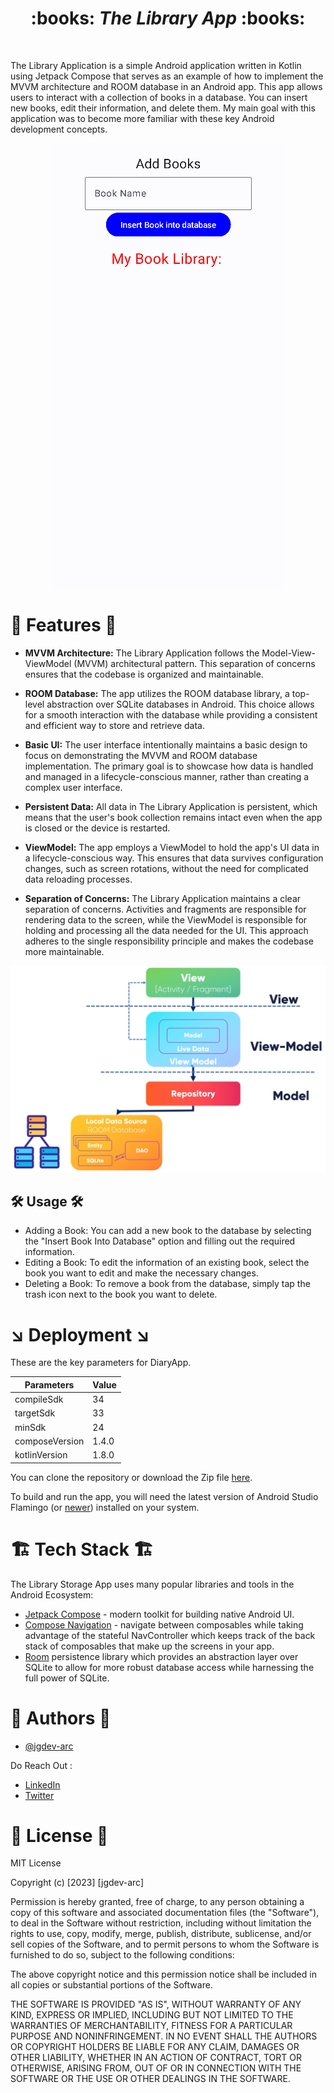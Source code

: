 <h1 align = "center">
:books: <b><i>The Library App</i></b> :books:
</h1>
<br />

The Library Application is a simple Android application written in Kotlin using Jetpack Compose that serves as an example of how to implement the MVVM architecture and ROOM database in an Android app. This app allows users to interact with a collection of books in a database. You can insert new books, edit their information, and delete them. 
My main goal with this application was to become more familiar with these key Android development concepts. 

<p align="center">
  <img src="https://github.com/jgdev-arc/LibraryStorageApp/blob/master/main.gif" alt="walkthrough">
</p>

# :camera_flash: **Features** :camera_flash:

- **MVVM Architecture:** The Library Application follows the Model-View-ViewModel (MVVM) architectural pattern. This separation of concerns ensures that the codebase is organized and maintainable.

- **ROOM Database:** The app utilizes the ROOM database library, a top-level abstraction over SQLite databases in Android. This choice allows for a smooth interaction with the database while providing a consistent and efficient way to store and retrieve data.

- **Basic UI:** The user interface intentionally maintains a basic design to focus on demonstrating the MVVM and ROOM database implementation. The primary goal is to showcase how data is handled and managed in a lifecycle-conscious manner, rather than creating a complex user interface.

- **Persistent Data:** All data in The Library Application is persistent, which means that the user's book collection remains intact even when the app is closed or the device is restarted.

- **ViewModel:** The app employs a ViewModel to hold the app's UI data in a lifecycle-conscious way. This ensures that data survives configuration changes, such as screen rotations, without the need for complicated data reloading processes.

- **Separation of Concerns:** The Library Application maintains a clear separation of concerns. Activities and fragments are responsible for rendering data to the screen, while the ViewModel is responsible for holding and processing all the data needed for the UI. This approach adheres to the single responsibility principle and makes the codebase more maintainable.

<p align="center">
  <img src="https://github.com/jgdev-arc/LibraryStorageApp/blob/master/1.png" alt="mvvm">
</p>

## :hammer_and_wrench: Usage :hammer_and_wrench:

- Adding a Book: You can add a new book to the database by selecting the "Insert Book Into Database" option and filling out the required information.
- Editing a Book: To edit the information of an existing book, select the book you want to edit and make the necessary changes.
- Deleting a Book: To remove a book from the database, simply tap the trash icon next to the book you want to delete.

# :arrow_lower_right: Deployment :arrow_lower_right:
These are the key parameters for DiaryApp.

| Parameters     | Value |
|----------------|-------|
| compileSdk     | 34    |
| targetSdk      | 33    |
| minSdk         | 24    |
| composeVersion | 1.4.0 |
| kotlinVersion  | 1.8.0 |

You can clone the repository or download the Zip file [here](https://github.com/jgdev-arc/LibraryStorageApp).

To build and run the app, you will need the latest version of Android Studio Flamingo (or [newer](https://developer.android.com/studio/)) installed on your system.



# :building_construction: Tech Stack :building_construction:

The Library Storage App uses many popular libraries and tools in the Android Ecosystem:

* [Jetpack Compose](https://developer.android.com/jetpack/compose) - modern toolkit for building native Android UI.
* [Compose Navigation](https://developer.android.com/jetpack/compose/navigation) - navigate between composables while taking advantage of the stateful NavController which keeps track of the back stack of composables that make up the screens in your app. 
* [Room](https://developer.android.com/topic/libraries/architecture/room) persistence library which provides an abstraction layer over SQLite to allow for more robust database access while harnessing the full power of SQLite.


# :memo: Authors :memo:
- [@jgdev-arc](https://github.com/jgdev-arc)
  
Do Reach Out :

  * [LinkedIn](https://www.linkedin.com/in/jgdev/)
  * [Twitter](https://twitter.com/jon_g_dev)


# :scroll: License :scroll:

MIT License

Copyright (c) [2023] [jgdev-arc]

Permission is hereby granted, free of charge, to any person obtaining a copy
of this software and associated documentation files (the "Software"), to deal
in the Software without restriction, including without limitation the rights
to use, copy, modify, merge, publish, distribute, sublicense, and/or sell
copies of the Software, and to permit persons to whom the Software is
furnished to do so, subject to the following conditions:

The above copyright notice and this permission notice shall be included in all
copies or substantial portions of the Software.

THE SOFTWARE IS PROVIDED "AS IS", WITHOUT WARRANTY OF ANY KIND, EXPRESS OR
IMPLIED, INCLUDING BUT NOT LIMITED TO THE WARRANTIES OF MERCHANTABILITY,
FITNESS FOR A PARTICULAR PURPOSE AND NONINFRINGEMENT. IN NO EVENT SHALL THE
AUTHORS OR COPYRIGHT HOLDERS BE LIABLE FOR ANY CLAIM, DAMAGES OR OTHER
LIABILITY, WHETHER IN AN ACTION OF CONTRACT, TORT OR OTHERWISE, ARISING FROM,
OUT OF OR IN CONNECTION WITH THE SOFTWARE OR THE USE OR OTHER DEALINGS IN THE
SOFTWARE.
